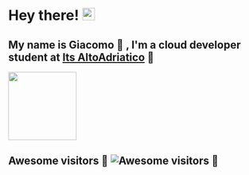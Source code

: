 # Hey there! <img src="https://media.giphy.com/media/hvRJCLFzcasrR4ia7z/giphy.gif" width="25px">
## My name is Giacomo 🥳 , I'm a cloud developer student at [Its AltoAdriatico](https://www.tecnicosuperiorekennedy.it/) 🏫

<img height="137px" src="https://github-readme-stats.vercel.app/api?username=BaggioGiacomo&hide_border=true&show_icons=true&include_all_commits=true&count_private=true&line_height=21&text_color=000&icon_color=000&bg_color=0,ea6161,ffc64d,fffc4d,52fa5a&theme=graywhite" />

## Awesome visitors 💝 ![Awesome visitors 💝](https://komarev.com/ghpvc/?username=BaggioGiacomo&label=Profile%20views&color=ce9927&style=flat)
